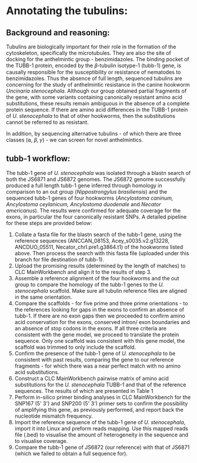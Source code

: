 # **Annotating the tubulins:**

## **Background and reasoning:**

Tubulins are biologically important for their role in the formation of the cytoskeleton, specifically the microtubules. They are also the site of docking for the anthelmintic group - benzimidazoles. The binding pocket of the TUBB-1 protein, encoded by the 𝛽-tubulin isotype-1 (tubb-1) gene, is causally responsible for the susceptibility or resistance of nematodes to benzimidazoles. Thus the absence of full length, sequenced tubulins are concerning for the study of anthelmintic resistance in the canine hookworm *Uncinaria stenocephala*. Although our group obtained partial fragments of the gene, with some variants containing canonically resistant amino acid substitutions, these results remain ambiguous in the absence of a complete protein sequence. If there are amino acid differences in the TUBB-1 protein of *U. stenocephala* to that of other hookworms, then the substitutions cannot be referred to as resistant.

In addition, by sequencing alternative tubulins - of which there are three classes (⍺, 𝛽, 𝛾) - we can screen for novel anthelmintics.

## **tubb-1 workflow:**

The tubb-1 gene of *U. stenocephala* was isolated through a blastn search of both the JS6871 and JS6872 genomes. The JS6872 genome successfully produced a full length tubb-1 gene inferred through homology in comparison to an out group (*Nippostrongylus brasiliensis*) and the sequenced tubb-1 genes of four hookworms (*Ancylostoma caninum, Ancylostoma ceylanicum, Ancylostoma duodenale* and *Necator americanus*). The results were confirmed for adequate coverage for the exons, in particular the four canonically resistant SNPs. A detailed pipeline for these steps are provided below:

1.  Collate a fasta file for the blastn search of the tubb-1 gene, using the reference sequences (ANCCAN_08153, Acey_s0035.v2.g13228, ANCDUO_05511, Necator_chrI.pre1.g3864.t1) of the hookworms listed above. Then process the search with this fasta file (uploaded under this branch for file destination of tubb-1).
2.  Upload the promising results (determined by the length of matches) to CLC MainWorkbench and align it to the results of step 3.
3.  Assemble a reference alignment of the four hookworms and the out group to compare the homology of the tubb-1 genes to the *U. stenocephala* scaffold. Make sure all tubulin reference files are aligned in the same orientation.
4.  Compare the scaffolds - for five prime and three prime orientations - to the references looking for gaps in the exons to confirm an absence of tubb-1. If there are no exon gaps then we proceeded to confirm amino acid conservation for the exons, conserved intron/ exon boundaries and an absence of stop codons in the exons. If all three criteria are consistent with the gene model, we proceed to translate the protein sequence. Only one scaffold was consistent with this gene model, the scaffold was trimmed to only include the scaffold.
5.  Confirm the presence of the tubb-1 gene of *U. stenocephala* to be consistent with past results, comparing the gene to our reference fragments - for which there was a near perfect match with no amino acid substitutions.
6.  Construct a CLC MainWorkbench pairwise matrix of amino acid substitutions for the *U. stenocephala* TUBB-1 and that of the reference sequences. The results of which are presented in Table 1
7.  Perform in-silico primer binding analyses in CLC MainWorkbench for the SNP167 (5' 3') and SNP200 (5' 3') primer sets to confirm the possibility of amplifying this gene, as previously performed, and report back the nucleotide mismatch frequency.
8.  Import the reference sequence of the tubb-1 gene of *U. stenocephala*, import it into Linux and preform reads mapping. Use this mapped reads file (.bed) to visualise the amount of heterogeneity in the sequence and to visualise coverage.
9.  Compare the tubb-1 gene of JS6872 (our reference) with that of JS6871 (which we failed to obtain a full sequence for).
